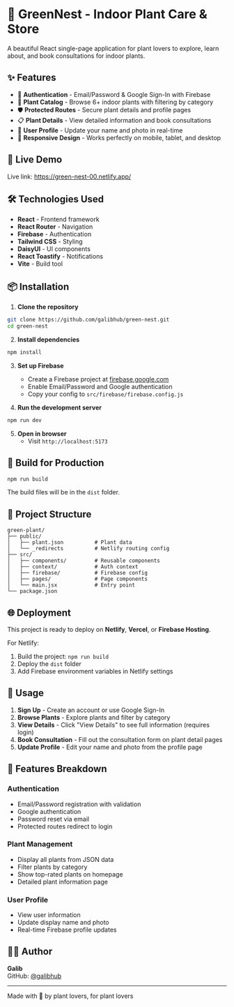 # 🌿 GreenNest - Indoor Plant Care & Store

A beautiful React single-page application for plant lovers to explore, learn about, and book consultations for indoor plants.

## ✨ Features

- 🔐 **Authentication** - Email/Password & Google Sign-In with Firebase
- 🌱 **Plant Catalog** - Browse 6+ indoor plants with filtering by category
- 🛡️ **Protected Routes** - Secure plant details and profile pages
- 📋 **Plant Details** - View detailed information and book consultations
- 👤 **User Profile** - Update your name and photo in real-time
- 📱 **Responsive Design** - Works perfectly on mobile, tablet, and desktop

## 🚀 Live Demo

Live link: https://green-nest-00.netlify.app/
## 🛠️ Technologies Used

- **React** - Frontend framework
- **React Router** - Navigation
- **Firebase** - Authentication
- **Tailwind CSS** - Styling
- **DaisyUI** - UI components
- **React Toastify** - Notifications
- **Vite** - Build tool

## 📦 Installation

1. **Clone the repository**
```bash
git clone https://github.com/galibhub/green-nest.git
cd green-nest
```

2. **Install dependencies**
```bash
npm install
```

3. **Set up Firebase**
   - Create a Firebase project at [firebase.google.com](https://firebase.google.com)
   - Enable Email/Password and Google authentication
   - Copy your config to `src/firebase/firebase.config.js`

4. **Run the development server**
```bash
npm run dev
```

5. **Open in browser**
   - Visit `http://localhost:5173`

## 🔧 Build for Production

```bash
npm run build
```

The build files will be in the `dist` folder.

## 📂 Project Structure

```
green-plant/
├── public/
│   ├── plant.json          # Plant data
│   └── _redirects          # Netlify routing config
├── src/
│   ├── components/         # Reusable components
│   ├── context/            # Auth context
│   ├── firebase/           # Firebase config
│   ├── pages/              # Page components
│   └── main.jsx            # Entry point
└── package.json
```

## 🌐 Deployment

This project is ready to deploy on **Netlify**, **Vercel**, or **Firebase Hosting**.

For Netlify:
1. Build the project: `npm run build`
2. Deploy the `dist` folder
3. Add Firebase environment variables in Netlify settings

## 📝 Usage

1. **Sign Up** - Create an account or use Google Sign-In
2. **Browse Plants** - Explore plants and filter by category
3. **View Details** - Click "View Details" to see full information (requires login)
4. **Book Consultation** - Fill out the consultation form on plant detail pages
5. **Update Profile** - Edit your name and photo from the profile page

## 🔑 Features Breakdown

### Authentication
- Email/Password registration with validation
- Google authentication
- Password reset via email
- Protected routes redirect to login

### Plant Management
- Display all plants from JSON data
- Filter plants by category
- Show top-rated plants on homepage
- Detailed plant information page

### User Profile
- View user information
- Update display name and photo
- Real-time Firebase profile updates


## 👨‍💻 Author

**Galib**  
GitHub: [@galibhub](https://github.com/galibhub)

---

Made with 💚 by plant lovers, for plant lovers